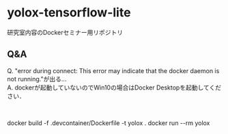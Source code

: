 # yolox-tensorflow-lite
研究室内容のDockerセミナー用リポジトリ

## Q&A  
Q. "error during connect: This error may indicate that the docker daemon is not running."が出る…  
A. dockerが起動していないのでWin10の場合はDocker Desktopを起動してください．  

<br>

docker build -f .devcontainer/Dockerfile -t yolox .
docker run --rm yolox
